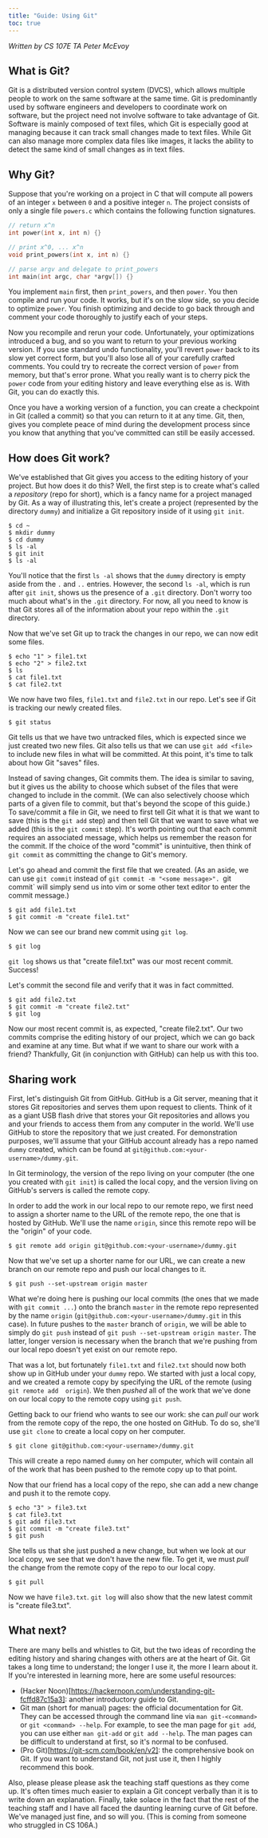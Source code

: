 ```yaml
---
title: "Guide: Using Git"
toc: true
---
```


_Written by CS 107E TA Peter McEvoy_

## What is Git? 
Git is a distributed version control system (DVCS), which allows multiple
people to work on the same software at the same time. Git is predominantly used 
by software engineers and developers to coordinate work on software, but the project
need not involve software to take advantage of Git. Software is mainly composed
of text files, which Git is especially good at managing because it can track small
changes made to text files. While Git can also manage more complex data files like
images, it lacks the ability to detect the same kind of small changes as in text
files.

## Why Git? 
Suppose that you're working on a project in C that will compute all powers of an
integer `x` between `0` and a positive integer `n`. The project consists of only
a single file `powers.c` which contains the following function signatures.

```c
// return x^n
int power(int x, int n) {}

// print x^0, ... x^n
void print_powers(int x, int n) {}

// parse argv and delegate to print_powers
int main(int argc, char *argv[]) {}
```

You implement `main` first, then `print_powers`, and then `power`. You then compile 
and run your code. It works, but it's on the slow side, so you decide to optimize 
`power`. You finish optimizing and decide to go back through and comment your code
thoroughly to justify each of your steps. 

Now you recompile and rerun your code. Unfortunately, your optimizations introduced 
a bug, and so you want to return to your previous working version. If you use standard 
undo functionality, you'll revert `power` back to its slow yet correct form, but
you'll also lose all of your carefully crafted comments. You could try to
recreate the correct version of `power` from memory, but that's error prone.
What you really want is to cherry pick the `power` code from your editing
history and leave everything else as is. With Git, you can do exactly this. 

Once you have a working version of a function, you can create a checkpoint in
Git (called a commit) so that you can return to it at any time. Git, then, gives
you complete peace of mind during the development process since you know that
anything that you've committed can still be easily accessed.

## How does Git work?
We've established that Git gives you access to the editing history of your
project. But how does it do this? Well, the first step is to create what's
called a _repository_ (repo for short), which is a fancy name for a project managed by Git. As a
way of illustrating this, let's create a project (represented by the directory
`dummy`) and initialize a Git repository inside of it using `git init`. 

```console
$ cd ~
$ mkdir dummy
$ cd dummy
$ ls -al
$ git init
$ ls -al
```

You'll notice that the first `ls -al` shows that the `dummy` directory is empty
aside from the `.` and `..` entries. However, the second `ls -al`, which is run
after `git init`, shows us the presence of a `.git` directory. Don't worry too
much about what's in the `.git` directory. For now, all you need to know is that
Git stores all of the information about your repo within the `.git` directory. 

Now that we've set Git up to track the changes in our repo, we can now edit some
files. 

```console
$ echo "1" > file1.txt
$ echo "2" > file2.txt
$ ls 
$ cat file1.txt
$ cat file2.txt
```

We now have two files, `file1.txt` and `file2.txt` in our repo. Let's see if Git
is tracking our newly created files.

```console
$ git status
```

Git tells us that we have two untracked files, which is expected since we just
created two new files. Git also tells us that we can use `git add <file>` to
include new files in what will be committed. At this point, it's time to talk
about how Git "saves" files. 

Instead of saving changes, Git commits them. The idea is similar to saving, but it
gives us the ability to choose which subset of the files that were changed to
include in the commit. (We can also selectively choose which parts of a given
file to commit, but that's beyond the scope of this guide.) To save/commit a file
in Git, we need to first tell Git what it is that we want to save (this is the 
`git add` step) and then tell Git that we want to save what we added (this is the
`git commit` step). It's worth pointing out that each commit requires an associated 
message, which helps us remember the reason for the commit. If the choice of the
word "commit" is unintuitive, then think of `git commit` as committing the
change to Git's memory.

Let's go ahead and commit the first file that we created. (As an aside, we can
use `git commit` instead of `git commit -m "<some message>". `git commit` will
simply send us into vim or some other text editor to enter the commit message.)

```console
$ git add file1.txt
$ git commit -m "create file1.txt"
```

Now we can see our brand new commit using `git log`.

```console
$ git log
```

`git log` shows us that "create file1.txt" was our most recent commit. Success! 

Let's commit the second file and verify that it was in fact committed.

```console
$ git add file2.txt
$ git commit -m "create file2.txt"
$ git log
```

Now our most recent commit is, as expected, "create file2.txt". Our two commits
comprise the editing history of our project, which we can go back and examine at
any time. But what if we want to share our work with a friend? Thankfully, Git
(in conjunction with GitHub) can help us with this too. 

## Sharing work
First, let's distinguish Git from GitHub. GitHub is a Git server, meaning that
it stores Git repositories and serves them upon request to clients. Think of it
as a giant USB flash drive that stores your Git repositories and allows you and
your friends to access them from any computer in the world. We'll use GitHub to
store the repository that we just created. For demonstration purposes, we'll
assume that your GitHub account already has a repo named `dummy` created, which
can be found at `git@github.com:<your-username>/dummy.git`.

In Git terminology, the version of the repo living on your computer (the one you 
created with `git init`) is called the local copy, and the version living on GitHub's
servers is called the remote copy. 

In order to add the work in our local repo to our remote repo, we first need to 
assign a shorter name to the URL of the remote repo, the one that is hosted by 
GitHub. We'll use the name `origin`, since this remote repo will be the "origin" 
of your code. 

```console
$ git remote add origin git@github.com:<your-username>/dummy.git
```

Now that we've set up a shorter name for our URL, we can create a new branch on
our remote repo and push our local changes to it.

```console
$ git push --set-upstream origin master
```

What we're doing here is pushing our local commits (the ones that we made with
`git commit ...`) onto the branch `master` in the remote repo represented by the 
name `origin` (`git@github.com:<your-username>/dummy.git` in this case). In future
pushes to the `master` branch of `origin`, we will be able to simply do `git
push` instead of `git push --set-upstream origin master`. The latter, longer
version is necessary when the branch that we're pushing from our local repo doesn't
yet exist on our remote repo.

That was a lot, but fortunately `file1.txt` and `file2.txt` should now both show 
up in GitHub under your `dummy` repo. We started with just a local copy, and we 
created a remote copy by specifying the URL of the remote (using `git remote add 
origin`). We then _pushed_ all of the work that we've done on our local copy to 
the remote copy using `git push`. 

Getting back to our friend who wants to see our work: she can _pull_ our work
from the remote copy of the repo, the one hosted on GitHub. To do so, she'll use
`git clone` to create a local copy on her computer.

```console
$ git clone git@github.com:<your-username>/dummy.git
```

This will create a repo named `dummy` on her computer, which will contain all of
the work that has been pushed to the remote copy up to that point. 

Now that our friend has a local copy of the repo, she can add a new change and
push it to the remote copy.

```console
$ echo "3" > file3.txt
$ cat file3.txt
$ git add file3.txt
$ git commit -m "create file3.txt"
$ git push
```

She tells us that she just pushed a new change, but when we look at our local
copy, we see that we don't have the new file. To get it, we must _pull_ the
change from the remote copy of the repo to our local copy.

```console
$ git pull
```

Now we have `file3.txt`. `git log` will also show that the new latest commit is
"create file3.txt".

## What next?
There are many bells and whistles to Git, but the two ideas of recording the
editing history and sharing changes with others are at the heart of Git. Git
takes a long time to understand; the longer I use it, the more I learn about it.
If you're interested in learning more, here are some useful resources:
- (Hacker Noon)[https://hackernoon.com/understanding-git-fcffd87c15a3]: another
  introductory guide to Git.
- Git man (short for manual) pages: the official documentation for Git. They can be accessed
  through the command line via `man git-<command>` or `git <command> --help`.
  For example, to see the man page for `git add`, you can use either `man
  git-add` or `git add --help`. The man pages can be difficult to understand at
  first, so it's normal to be confused. 
- (Pro Git)[https://git-scm.com/book/en/v2]: the comprehensive book on Git. If
  you want to understand Git, not just use it, then I highly recommend this book. 

Also, please please please ask the teaching staff questions as they come up. 
It's often times much easier to explain a Git concept verbally than it is to write
down an explanation. Finally, take solace in the fact that the rest of the
teaching staff and I have all faced the daunting learning curve of Git before.
We've managed just fine, and so will you. (This is coming from someone who
struggled in CS 106A.) 
